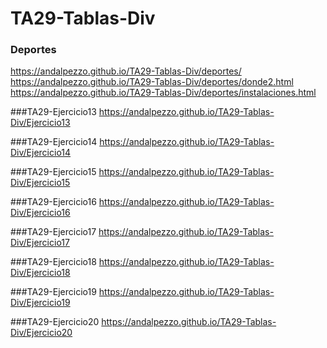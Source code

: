 # TA29-Tablas-Div
 
 ### Deportes
 https://andalpezzo.github.io/TA29-Tablas-Div/deportes/
 https://andalpezzo.github.io/TA29-Tablas-Div/deportes/donde2.html
 https://andalpezzo.github.io/TA29-Tablas-Div/deportes/instalaciones.html
 
 ###TA29-Ejercicio13
 https://andalpezzo.github.io/TA29-Tablas-Div/Ejercicio13

 ###TA29-Ejercicio14
 https://andalpezzo.github.io/TA29-Tablas-Div/Ejercicio14
 
 ###TA29-Ejercicio15
 https://andalpezzo.github.io/TA29-Tablas-Div/Ejercicio15
 
 ###TA29-Ejercicio16
 https://andalpezzo.github.io/TA29-Tablas-Div/Ejercicio16
 
 ###TA29-Ejercicio17
 https://andalpezzo.github.io/TA29-Tablas-Div/Ejercicio17
 
 ###TA29-Ejercicio18
 https://andalpezzo.github.io/TA29-Tablas-Div/Ejercicio18
 
 ###TA29-Ejercicio19
 https://andalpezzo.github.io/TA29-Tablas-Div/Ejercicio19
 
 ###TA29-Ejercicio20
  https://andalpezzo.github.io/TA29-Tablas-Div/Ejercicio20
